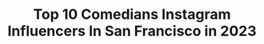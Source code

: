 ---
title: Top 10 Comedians Instagram Influencers In San Francisco in 2023
description: >-
  Find top comedians Instagram influencers in San Francisco in 2023. Most popular hashtags: #sanfrancisco #standupcomedy #comedian.
platform: Instagram
hits: 6
text_top: Analyze the best Instagram influencers on inBeat.
text_bottom: inBeat holds 6 Instagram influencers like this in San Francisco, United States for you to collaborate.
profiles:
  - username: "catalano_emily"
    fullname: >-
      Emily Catalano
    bio: >-
      👇 link to zoom show
    location: "United States"
    followers: 2951
    engagement: 1043
    commentsToLikes: 0.037950
    id: ck6tv1aiajlo20j71qy87zg2k
    verified: false
    hashtags: "#comedy, #donttellcomedy, #standupclips, #emilycatalano"
  - username: "trevon.sellers"
    fullname: >-
      ᴛʀᴇ ✪
    bio: >-
      @tre.sellers 🇨🇦
    location: "United States"
    followers: 9620
    engagement: 2779
    commentsToLikes: 0.099827
    id: ckapbp1qf0rpk0i78qlp0ma6k
    verified: false
    hashtags: "#explorepage, #food, #memes, #savage"
  - username: "thekatelync"
    fullname: >-
      Katelyn Ribero
    bio: >-
      San Francisco Bay Area Women’s Strength, Physique & Nutrition Coach Self Love & Body Confidence Advocate @johnskillerprotein Athlete Code:KatelynC
    location: "United States"
    followers: 34861
    engagement: 100
    commentsToLikes: 0.077136
    id: ck0u1t467xtqm0i198zgyih5g
    verified: false
    hashtags: "#sffitness, #trainertips, #selflove, #familyphotoshoot"
  - username: "deandelray"
    fullname: >-
      Dean Delray
    bio: >-
      Comedian Actor Podcaster LET THERE BE TALK
    location: "United States"
    followers: 47212
    engagement: 145
    commentsToLikes: 0.062709
    id: ck5hjsqylh6t50i11lv05a8hb
    verified: true
    hashtags: "#candleslit, #mrbungle, #lettherebetalkpodcast, #handmade"
  - username: "alicomedy"
    fullname: >-
      🦜 Asif Ali 🦜
    bio: >-
      Standup Comedian/Actor seen in🏄🏾‍♂️The Mandalorian🌵Space Force🪀ModernFamily🍏BojackHorseman🌴NewGirl🦖SiliconValley🐢WandaVision🦠Arrested Development🥦
    location: "United States"
    followers: 21411
    engagement: 370
    commentsToLikes: 0.084352
    id: ck5hm4imylcok0i112m3pjspr
    verified: true
    hashtags: "#comedy, #netflix, #blacklivesmatter, #standup"
  - username: "jimmarshallphoto"
    fullname: >-
      Jim Marshall Photography LLC
    bio: >-
      Official Instagram account of Jim Marshall, the Grammy Award-winning photojournalist and pioneer of music photography. Pictures © JM Photography LLC.
    location: "United States"
    followers: 27901
    engagement: 317
    commentsToLikes: 0.009401
    id: ck0tsyt4u0htm0i1921obreq1
    verified: false
    hashtags: "#musicphotography, #smugmug, #janisjoplin, #trix400"
  - username: "daveattell"
    fullname: >-
      Dave Attell
    bio: >-
      Comedian.
    location: "United States"
    followers: 201458
    engagement: 226
    commentsToLikes: 0.020877
    id: ck0u6tk9o2zp60i19zvoayxgm
    verified: true
    hashtags: "#2009vs2019, #phoenix, #happyhalloween, #bumpingmics"
  - username: "louieanderson"
    fullname: >-
      Louie Anderson
    bio: >-
      Comedian.
    location: "United States"
    followers: 44259
    engagement: 240
    commentsToLikes: 0.030479
    id: ck55my8fz53330i110hi03oon
    verified: true
    hashtags: "#giftfromhbomax, #recordvoterturnout2020, #standupcomedyking, #ilovemyfamily"
  - username: "jimjefferies"
    fullname: >-
      Jim Jefferies
    bio: >-
      Comedian
    location: "United States"
    followers: 302518
    engagement: 119
    commentsToLikes: 0.021529
    id: ck0u9nd4ga89b0i19jlqwzcal
    verified: true
    hashtags: "#mothersday"
  - username: "harikondabolu"
    fullname: >-
      Hari Kondabolu
    bio: >-
      Comedian
    location: "United States"
    followers: 37669
    engagement: 208
    commentsToLikes: 0.023661
    id: ck14kbdf0oojh0i19kf7gvhft
    verified: true
    hashtags: ""
---